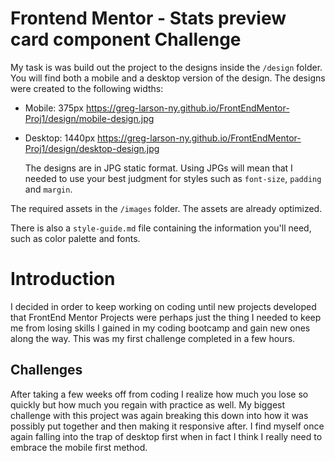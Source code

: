 ﻿# Frontend Mentor - Stats preview card component Challenge

My task is was build out the project to the designs inside the `/design` folder. You will find both a mobile and a desktop version of the design. 
The designs were created to the following widths:
- Mobile: 375px https://greg-larson-ny.github.io/FrontEndMentor-Proj1/design/mobile-design.jpg
- Desktop: 1440px https://greg-larson-ny.github.io/FrontEndMentor-Proj1/design/desktop-design.jpg

  The designs are in JPG static format. Using JPGs will mean that I needed to use your best judgment for styles such as `font-size`, `padding` and `margin`.

The required assets in the `/images` folder. The assets are already optimized.

There is also a `style-guide.md` file containing the information you'll need, such as color palette and fonts.


# Introduction

I decided in order to keep working on coding until new projects developed that FrontEnd Mentor Projects were perhaps just the thing I needed to keep me from losing skills I gained in my coding bootcamp and gain new ones along the way. This was my first challenge completed in a few hours. 

## Challenges

After taking a few weeks off from coding I realize how much you lose so quickly but how much you regain with practice as well. My biggest challenge with this project was again breaking this down into how it was possibly put together and then making it responsive after. I find myself once again falling into the trap of desktop first when in fact I think I really need to embrace the mobile first method. 

 




